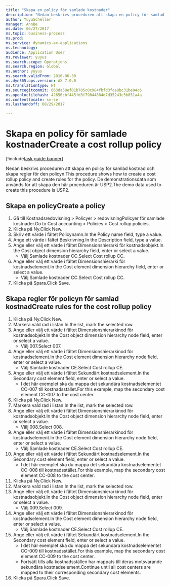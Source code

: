 ```yaml
--- 
title: "Skapa en policy för samlade kostnader"
description: "Nedan beskrivs proceduren att skapa en policy för samlad kostnad och skapa regler för den policyn."
author: YuyuScheller
manager: AnnBe
ms.date: 06/27/2017
ms.topic: business-process
ms.prod: 
ms.service: dynamics-ax-applications
ms.technology: 
audience: Application User
ms.reviewer: yuyus
ms.search.scope: Operations
ms.search.region: Global
ms.author: yuyus
ms.search.validFrom: 2016-06-30
ms.dyn365.ops.version: AX 7.0.0
ms.translationtype: HT
ms.sourcegitcommit: 663da58ef01b705c0c984fbfd3fce8bc31be04c6
ms.openlocfilehash: 42656cbf445fd3f79844884d7d35243c5b051a4a
ms.contentlocale: sv-se
ms.lasthandoff: 08/29/2017

---
```

# <a name="create-a-cost-rollup-policy"></a><span data-ttu-id="2c8f2-103">Skapa en policy för samlade kostnader</span><span class="sxs-lookup"><span data-stu-id="2c8f2-103">Create a cost rollup policy</span></span>

[!include[task guide banner](../../includes/task-guide-banner.md)]

<span data-ttu-id="2c8f2-104">Nedan beskrivs proceduren att skapa en policy för samlad kostnad och skapa regler för den policyn.</span><span class="sxs-lookup"><span data-stu-id="2c8f2-104">This procedure shows how to create a cost rollup policy and create rules for the policy.</span></span> <span data-ttu-id="2c8f2-105">De demonstrationsdata som används för att skapa den här proceduren är USP2.</span><span class="sxs-lookup"><span data-stu-id="2c8f2-105">The demo data used to create this procedure is USP2.</span></span>


## <a name="create-a-policy"></a><span data-ttu-id="2c8f2-106">Skapa en policy</span><span class="sxs-lookup"><span data-stu-id="2c8f2-106">Create a policy</span></span>
1. <span data-ttu-id="2c8f2-107">Gå till Kostnadsredovisning > Policyer > redovisningPolicyer för samlade kostnader.</span><span class="sxs-lookup"><span data-stu-id="2c8f2-107">Go to Cost accounting > Policies > Cost rollup policies.</span></span>
2. <span data-ttu-id="2c8f2-108">Klicka på Ny.</span><span class="sxs-lookup"><span data-stu-id="2c8f2-108">Click New.</span></span>
3. <span data-ttu-id="2c8f2-109">Skriv ett värde i fältet Policynamn.</span><span class="sxs-lookup"><span data-stu-id="2c8f2-109">In the Policy name field, type a value.</span></span>
4. <span data-ttu-id="2c8f2-110">Ange ett värde i fältet Beskrivning.</span><span class="sxs-lookup"><span data-stu-id="2c8f2-110">In the Description field, type a value.</span></span>
5. <span data-ttu-id="2c8f2-111">Ange eller välj ett värde i fältet Dimensionshierarki för kostnadsobjekt.</span><span class="sxs-lookup"><span data-stu-id="2c8f2-111">In the Cost object dimension hierarchy field, enter or select a value.</span></span>
    * <span data-ttu-id="2c8f2-112">Välj Samlade kostnader CC.</span><span class="sxs-lookup"><span data-stu-id="2c8f2-112">Select Cost rollup CC.</span></span>  
6. <span data-ttu-id="2c8f2-113">Ange eller välj ett värde i fältet Dimensionshierarki för kostnadselement.</span><span class="sxs-lookup"><span data-stu-id="2c8f2-113">In the Cost element dimension hierarchy field, enter or select a value.</span></span>
    * <span data-ttu-id="2c8f2-114">Välj Samlade kostnader CC.</span><span class="sxs-lookup"><span data-stu-id="2c8f2-114">Select Cost rollup CC.</span></span>  
7. <span data-ttu-id="2c8f2-115">Klicka på Spara.</span><span class="sxs-lookup"><span data-stu-id="2c8f2-115">Click Save.</span></span>

## <a name="create-rules-for-the-cost-rollup-policy"></a><span data-ttu-id="2c8f2-116">Skapa regler för policyn för samlad kostnad</span><span class="sxs-lookup"><span data-stu-id="2c8f2-116">Create rules for the cost rollup policy</span></span>
1. <span data-ttu-id="2c8f2-117">Klicka på Ny.</span><span class="sxs-lookup"><span data-stu-id="2c8f2-117">Click New.</span></span>
2. <span data-ttu-id="2c8f2-118">Markera vald rad i listan.</span><span class="sxs-lookup"><span data-stu-id="2c8f2-118">In the list, mark the selected row.</span></span>
3. <span data-ttu-id="2c8f2-119">Ange eller välj ett värde i fältet Dimensionshierarkinod för kostnadsobjekt.</span><span class="sxs-lookup"><span data-stu-id="2c8f2-119">In the Cost object dimension hierarchy node field, enter or select a value.</span></span>
    * <span data-ttu-id="2c8f2-120">Välj 007.</span><span class="sxs-lookup"><span data-stu-id="2c8f2-120">Select 007.</span></span>  
4. <span data-ttu-id="2c8f2-121">Ange eller välj ett värde i fältet Dimensionshierarkinod för kostnadselement.</span><span class="sxs-lookup"><span data-stu-id="2c8f2-121">In the Cost element dimension hierarchy node field, enter or select a value.</span></span>
    * <span data-ttu-id="2c8f2-122">Välj Samlade kostnader CE.</span><span class="sxs-lookup"><span data-stu-id="2c8f2-122">Select Cost rollup CE.</span></span>  
5. <span data-ttu-id="2c8f2-123">Ange eller välj ett värde i fältet Sekundärt kostnadselement.</span><span class="sxs-lookup"><span data-stu-id="2c8f2-123">In the Secondary cost element field, enter or select a value.</span></span>
    * <span data-ttu-id="2c8f2-124">I det här exemplet ska du mappa det sekundära kostnadselementet CC-007 till kostnadsstället.</span><span class="sxs-lookup"><span data-stu-id="2c8f2-124">For this example, map the secondary cost element CC-007 to the cost center.</span></span>  
6. <span data-ttu-id="2c8f2-125">Klicka på Ny.</span><span class="sxs-lookup"><span data-stu-id="2c8f2-125">Click New.</span></span>
7. <span data-ttu-id="2c8f2-126">Markera vald rad i listan.</span><span class="sxs-lookup"><span data-stu-id="2c8f2-126">In the list, mark the selected row.</span></span>
8. <span data-ttu-id="2c8f2-127">Ange eller välj ett värde i fältet Dimensionshierarkinod för kostnadsobjekt.</span><span class="sxs-lookup"><span data-stu-id="2c8f2-127">In the Cost object dimension hierarchy node field, enter or select a value.</span></span>
    * <span data-ttu-id="2c8f2-128">Välj 008.</span><span class="sxs-lookup"><span data-stu-id="2c8f2-128">Select 008.</span></span>  
9. <span data-ttu-id="2c8f2-129">Ange eller välj ett värde i fältet Dimensionshierarkinod för kostnadselement.</span><span class="sxs-lookup"><span data-stu-id="2c8f2-129">In the Cost element dimension hierarchy node field, enter or select a value.</span></span>
    * <span data-ttu-id="2c8f2-130">Välj Samlade kostnader CE.</span><span class="sxs-lookup"><span data-stu-id="2c8f2-130">Select Cost rollup CE.</span></span>  
10. <span data-ttu-id="2c8f2-131">Ange eller välj ett värde i fältet Sekundärt kostnadselement.</span><span class="sxs-lookup"><span data-stu-id="2c8f2-131">In the Secondary cost element field, enter or select a value.</span></span>
    * <span data-ttu-id="2c8f2-132">I det här exemplet ska du mappa det sekundära kostnadselementet CC-008 till kostnadsstället.</span><span class="sxs-lookup"><span data-stu-id="2c8f2-132">For this example, map the secondary cost element CC-008 to the cost center.</span></span>  
11. <span data-ttu-id="2c8f2-133">Klicka på Ny.</span><span class="sxs-lookup"><span data-stu-id="2c8f2-133">Click New.</span></span>
12. <span data-ttu-id="2c8f2-134">Markera vald rad i listan.</span><span class="sxs-lookup"><span data-stu-id="2c8f2-134">In the list, mark the selected row.</span></span>
13. <span data-ttu-id="2c8f2-135">Ange eller välj ett värde i fältet Dimensionshierarkinod för kostnadsobjekt.</span><span class="sxs-lookup"><span data-stu-id="2c8f2-135">In the Cost object dimension hierarchy node field, enter or select a value.</span></span>
    * <span data-ttu-id="2c8f2-136">Välj 009.</span><span class="sxs-lookup"><span data-stu-id="2c8f2-136">Select 009.</span></span>  
14. <span data-ttu-id="2c8f2-137">Ange eller välj ett värde i fältet Dimensionshierarkinod för kostnadselement.</span><span class="sxs-lookup"><span data-stu-id="2c8f2-137">In the Cost element dimension hierarchy node field, enter or select a value.</span></span>
    * <span data-ttu-id="2c8f2-138">Välj Samlade kostnader CE.</span><span class="sxs-lookup"><span data-stu-id="2c8f2-138">Select Cost rollup CE.</span></span>  
15. <span data-ttu-id="2c8f2-139">Ange eller välj ett värde i fältet Sekundärt kostnadselement.</span><span class="sxs-lookup"><span data-stu-id="2c8f2-139">In the Secondary cost element field, enter or select a value.</span></span>
    * <span data-ttu-id="2c8f2-140">I det här exemplet ska du mappa det sekundära kostnadselementet CC-009 till kostnadsstället.</span><span class="sxs-lookup"><span data-stu-id="2c8f2-140">For this example, map the secondary cost element CC-009 to the cost center.</span></span>  
    * <span data-ttu-id="2c8f2-141">Fortsätt tills alla kostnadsställen har mappats till deras motsvarande sekundära kostnadselement.</span><span class="sxs-lookup"><span data-stu-id="2c8f2-141">Continue until all cost centers are mapped to their corresponding secondary cost elements.</span></span>  
16. <span data-ttu-id="2c8f2-142">Klicka på Spara.</span><span class="sxs-lookup"><span data-stu-id="2c8f2-142">Click Save.</span></span>


